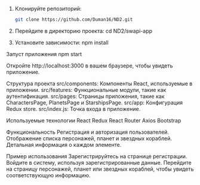 1. Клонируйте репозиторий:

   ```sh
   git clone https://github.com/Duman16/ND2.git

   ```

2. Перейдите в директорию проекта:
   cd ND2/swapi-app

3. Установите зависимости:
   npm install

Запуст приложения
npm start

Откройте http://localhost:3000 в вашем браузере, чтобы увидеть приложение.

Структура проекта
src/components: Компоненты React, используемые в приложении.
src/features: Функциональные модули, такие как аутентификация.
src/pages: Страницы приложения, такие как CharactersPage, PlanetsPage и StarshipsPage.
src/app: Конфигурация Redux store.
src/index.js: Точка входа в приложение.

Используемые технологии
React
Redux
React Router
Axios
Bootstrap

Функциональность
Регистрация и авторизация пользователей.
Отображение списка персонажей, планет и звездных кораблей.
Детальная информация о каждом элементе.

Пример использования
Зарегистрируйтесь на странице регистрации.
Войдите в систему, используя зарегистрированные данные.
Перейдите на страницу персонажей, планет или звездных кораблей, чтобы увидеть соответствующую информацию.
